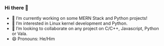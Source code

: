 ### Hi there 👋

- 🔭 I’m currently working on some MERN Stack and Python projects!
- 🌱 I’m interested in Linux kernel development and Python.
- 👯 I’m looking to collaborate on any project on C/C++, Javascript, Python or Vala.
- 😄 Pronouns: He/Him

